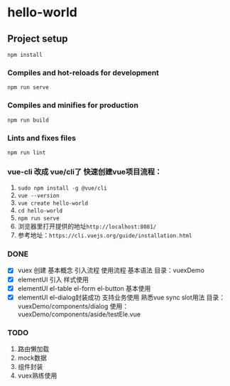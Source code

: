 # hello-world

## Project setup
```
npm install
```

### Compiles and hot-reloads for development
```
npm run serve
```

### Compiles and minifies for production
```
npm run build
```

### Lints and fixes files
```
npm run lint
```


### vue-cli  改成 vue/cli了 快速创建vue项目流程：
1. `sudo npm install -g @vue/cli`
2. `vue --version`
3. `vue create hello-world`
4. `cd hello-world`
5. `npm run serve` 
6. 浏览器里打开提供的地址`http://localhost:8081/` 
7. 参考地址：`https://cli.vuejs.org/guide/installation.html`



### DONE
- [x] vuex 创建 基本概念 引入流程 使用流程 基本语法  目录：vuexDemo
- [x] elementUI 引入 样式使用
- [x] elementUI el-table el-form el-button 基本使用
- [x] elementUI el-dialog封装成功 支持业务使用  熟悉vue sync slot用法   目录：vuexDemo/components/dialog  使用：vuexDemo/components/aside/testEle.vue

### TODO
1. 路由懒加载
2. mock数据
3. 组件封装
4. vuex熟练使用
